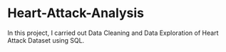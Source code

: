 # Heart-Attack-Analysis
In this project, I carried out Data Cleaning and Data Exploration of Heart Attack Dataset using SQL. 
